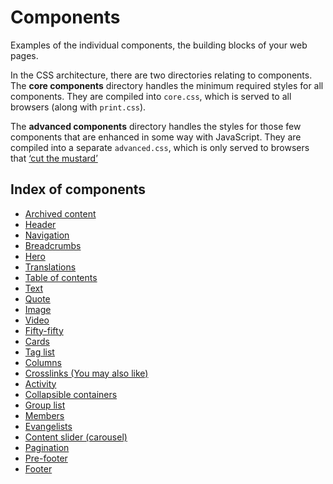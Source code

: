 # Components

Examples of the individual components, the building blocks of your web pages.

In the CSS architecture, there are two directories relating to components. The **core components** directory handles the minimum required styles for all components. They are compiled into `core.css`, which is served to all browsers (along with `print.css`). 

The **advanced components** directory handles the styles for those few components that are enhanced in some way with JavaScript. They are compiled into a separate `advanced.css`, which is only served to browsers that [‘cut the mustard’](../README.md#css-compilation)

## Index of components
- [Archived content](archived-content.md)
- [Header](header.md)
- [Navigation](navigation.md)
- [Breadcrumbs](breadcrumbs.md)
- [Hero](hero.md)
- [Translations](translations.md)
- [Table of contents](toc.md)
- [Text](text.md)
- [Quote](quote.md)
- [Image](image.md)
- [Video](video.md)
- [Fifty-fifty](fifty-fifty.md)
- [Cards](cards.md)
- [Tag list](tags.md)
- [Columns](columns.md)
- [Crosslinks (You may also like)](crosslinks.md)
- [Activity](activity.md)
- [Collapsible containers](collapsible-containers.md)
- [Group list](group-list.md)
- [Members](members.md)
- [Evangelists](evangelists.md)
- [Content slider (carousel)](slider.md)
- [Pagination](pagination.md)
- [Pre-footer](pre-footer.md)
- [Footer](footer.md)